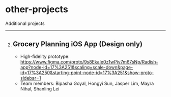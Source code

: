 # other-projects
Additional projects
***
2. ## Grocery Planning iOS App (Design only)
    * High-fidelity prototype: https://www.figma.com/proto/9s8EkaIe0z1wPiv7m67sNp/Radish-app?node-id=17%3A251&scaling=scale-down&page-id=17%3A250&starting-point-node-id=17%3A251&show-proto-sidebar=1  
    * Team members: Bipasha Goyal, Hongyi Sun, Jasper Lim, Mayra Nihal, Shanling Lei

